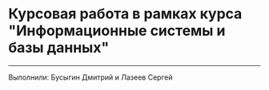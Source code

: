 # Курсовая работа в рамках курса "Информационные системы и базы данных"
-------------------------
Выполнили: Бусыгин Дмитрий и Лазеев Сергей
